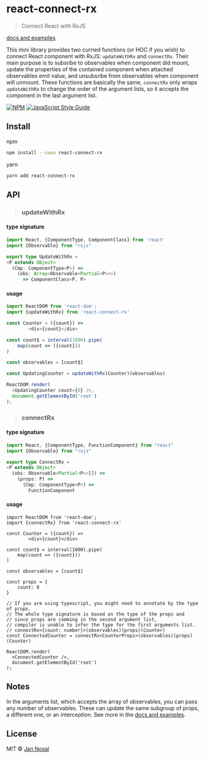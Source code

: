 # react-connect-rx
> Connect React with RxJS

[docs and examples](https://jannosal.github.io/react-connect-rx/)

This mini library provides two curried functions (or HOC if you wish) to connect React component with RxJS:
`updateWithRx` and `connectRx`. Their main purpose is to subsribe to observables when component did mount,
update the properties of the contained component when attached observables emit value, and unsubsribe from observables
when component will unmount.
These functions are basically the same, `connectRx` only wraps `updateWithRx` to change the order of the argument lists,
so it accepts the component in the last argument list.

[![NPM](https://img.shields.io/npm/v/react-connect-rx.svg)](https://www.npmjs.com/package/react-connect-rx) [![JavaScript Style Guide](https://img.shields.io/badge/code_style-standard-brightgreen.svg)](https://standardjs.com)

## Install

npm
```bash
npm install --save react-connect-rx
```
yarn
```bash
yarn add react-connect-rx
```

## API

> ### updateWithRx

#### type signature
```ts
import React, {ComponentType, ComponentClass} from 'react'
import {Observable} from "rxjs"

export type UpdateWithRx =
<P extends Object>
  (Cmp: ComponentType<P>) =>
    (obs: Array<Observable<Partial<P>>>)
      => ComponentClass<P, P>
```

#### usage
```js
import ReactDOM from 'react-dom';
import {updateWithRx} from 'react-connect-rx'

const Counter = ({count}) =>
        <div>{count}</div>

const count$ = interval(1000).pipe(
    map(count => ({count}))
)

const observables = [count$]

const UpdatingCounter = updateWithRx(Counter)(observables)

ReactDOM.render(
  <UpdatingCounter count={0} />,
  document.getElementById('root')
);

```

> ### connectRx

#### type signature
```ts
import React, {ComponentType, FunctionComponent} from "react"
import {Observable} from "rxjs"

export type ConnectRx =
<P extends Object>
  (obs: Observable<Partial<P>>[]) =>
    (props: P) =>
      (Cmp: ComponentType<P>) =>
        FunctionComponent
```

#### usage
```tsx
import ReactDOM from 'react-dom';
import {connectRx} from 'react-connect-rx'

const Counter = ({count}) =>
        <div>{count}</div>

const count$ = interval(1000).pipe(
    map(count => ({count}))
)

const observables = [count$]

const props = {
    count: 0
}

// If you are using typescript, you might need to annotate by the type of props.
// The whole type signature is based on the type of the props and
// since props are comming in the second argument list,
// compiler is unable to infer the type for the first arguments list.
// connectRx<{count: number}>(observables)(props)(Counter)
const ConnectedCounter = connectRx<CounterProps>(observables)(props)(Counter)

ReactDOM.render(
  <ConnectedCounter />,
  document.getElementById('root')
);

```

## Notes
In the arguments list, which accepts the array of observables,
you can pass any number of observables.
These can update the same subgroup of props, a different one,
or an interception. See more in the [docs and examples](https://jannosal.github.io/react-connect-rx/).

## License

MIT © [Jan Nosal](https://github.com/JanNosal)